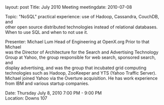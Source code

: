 layout: post
Title: July 2010 Meeting
meetingdate: 2010-07-08

Topic: "NoSQL" practical experience: use of Hadoop, Cassandra, CouchDB, and    
other open source distributed technologies instead of relational databases.    
When to use SQL and when to not use it.                                        
                                                                             
Presenter: Michael Lum Head of Engineering at OpenX.org Prior to that Michael  
was the Director of Architecture for the Search and Advertising Technology     
Group at Yahoo, the group responsible for web search, sponsored search, and    
display advertising, and was the group that incubated grid computing           
technologies such as Hadoop, ZooKeeper and YTS (Yahoo Traffic Server). Michael 
joined Yahoo via the Overture acquisition. He has work experience from IBM and 
various startup companies.                                                     
                                                                             
Date: Thursday July 8, 2010 7:00 PM - 9:00 PM                                    
Location: Downs 107                                         
